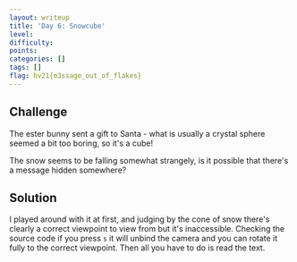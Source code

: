 ```yaml
---
layout: writeup
title: 'Day 6: Snowcube'
level:
difficulty:
points:
categories: []
tags: []
flag: hv21{m3ssage_out_of_flakes}
---
```

## Challenge

The ester bunny sent a gift to Santa - what is usually a crystal sphere
seemed a bit too boring, so it's a cube!

The snow seems to be falling somewhat strangely, is it possible that
there's a message hidden somewhere?

## Solution

I played around with it at first, and judging by the cone of snow
there's clearly a correct viewpoint to view from but it's inaccessible.
Checking the source code if you press `s` it will unbind the camera and
you can rotate it fully to the correct viewpoint. Then all you have to
do is read the text.
